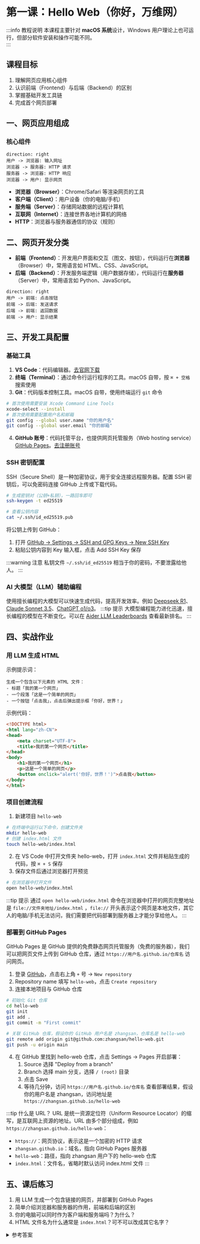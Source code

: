 # 第一课：Hello Web（你好，万维网）

:::info 教程说明
本课程主要针对 **macOS 系统**设计，Windows 用户理论上也可运行，但部分软件安装和操作可能不同。  
:::

## 课程目标
1. 理解网页应用核心组件
2. 认识前端（Frontend）与后端（Backend）的区别
3. 掌握基础开发工具链
4. 完成首个网页部署

## 一、网页应用组成

### 核心组件
```d2
direction: right
用户 -> 浏览器: 输入网址
浏览器 -> 服务器: HTTP 请求
服务器 -> 浏览器: HTTP 响应
浏览器 -> 用户: 显示网页
```

- **浏览器（Browser）**：Chrome/Safari 等渲染网页的工具
- **客户端（Client）**：用户设备（你的电脑/手机）
- **服务端（Server）**：存储网站数据的远程计算机
- **互联网（Internet）**：连接世界各地计算机的网络
- **HTTP**：浏览器与服务器通信的协议（规则）

## 二、网页开发分类

- **前端（Frontend）**：开发用户界面和交互（图文、按钮），代码运行在**浏览器**（Browser）中，常用语言如 HTML、CSS、JavaScript。
- **后端（Backend）**：开发服务端逻辑（用户数据存储），代码运行在**服务器**（Server）中，常用语言如 Python、JavaScript。

```d2
direction: right
用户 -> 前端: 点击按钮
前端 -> 后端: 发送请求
后端 -> 前端: 返回数据
前端 -> 用户: 显示结果
```

## 三、开发工具配置

### 基础工具
1. **VS Code**：代码编辑器。[去官网下载](https://code.visualstudio.com/)
2. **终端（Terminal）**：通过命令行运行程序的工具。macOS 自带，按 `⌘ + 空格` 搜索使用
3. **Git**：代码版本控制工具。macOS 自带，使用终端运行 `git` 命令
```bash
# 首次使用需要安装 Xcode Command Line Tools
xcode-select --install
# 首次使用需要配置用户名和邮箱
git config --global user.name "你的用户名"
git config --global user.email "你的邮箱"
```
4. **GitHub 账号**：代码托管平台，也提供网页托管服务（Web hosting service）[GitHub Pages](https://pages.github.com/)。[去注册账号](https://github.com/)

### SSH 密钥配置
SSH（Secure Shell）是一种加密协议，用于安全连接远程服务器。配置 SSH 密钥后，可以免密码连接 GitHub 上传或下载代码。
```bash
# 生成密钥对（公钥+私钥），一路回车即可
ssh-keygen -t ed25519

# 查看公钥内容
cat ~/.ssh/id_ed25519.pub
```
将公钥上传到 GitHub：
1. 打开 [GitHub -> Settings -> SSH and GPG Keys -> New SSH Key](https://github.com/settings/ssh/new)
2. 粘贴公钥内容到 Key 输入框，点击 Add SSH Key 保存

:::warning 注意
私钥文件 `~/.ssh/id_ed25519` 相当于你的密码，不要泄露给他人。
:::

### AI 大模型（LLM）辅助编程

使用擅长编程的大模型可以快速生成代码，提高开发效率。例如 [Deepseek R1](https://chat.deepseek.com/)、 [Claude Sonnet 3.5](https://claude.ai/)、[ChatGPT o1/o3](https://chat.openai.com/)。
:::tip 提示
大模型编程能力进化迅速，擅长编程的模型在不断变化。可以在 [Aider LLM Leaderboards](https://aider.chat/docs/leaderboards/) 查看最新排名。
:::

## 四、实战作业

### 用 LLM 生成 HTML
示例提示词：
```
生成一个包含以下元素的 HTML 文件：
- 标题「我的第一个网页」
- 一个段落「这是一个简单的网页」
- 一个按钮「点击我」，点击后弹出提示框「你好，世界！」
```
示例代码：
```html
<!DOCTYPE html>
<html lang="zh-CN">
<head>
    <meta charset="UTF-8">
    <title>我的第一个网页</title>
</head>
<body>
    <h1>我的第一个网页</h1>
    <p>这是一个简单的网页</p>
    <button onclick="alert('你好，世界！')">点击我</button>
</body>
</html>
```

### 项目创建流程
1. 新建项目 `hello-web`
```bash
# 在终端中运行以下命令，创建文件夹
mkdir hello-web
# 创建 index.html 文件
touch hello-web/index.html
```
2. 在 VS Code 中打开文件夹 hello-web，打开 `index.html` 文件并粘贴生成的代码，按 `⌘ + S` 保存
3. 保存文件后通过浏览器打开预览
```bash
# 在浏览器中打开文件
open hello-web/index.html
```

:::tip 提示
通过 `open hello-web/index.html` 命令在浏览器中打开的网页完整地址是 `file://文件夹地址/index.html` ，`file://` 开头表示这个网页是本地文件，其它人的电脑/手机无法访问，我们需要把代码部署到服务器上才能分享给他人。
:::

### 部署到 GitHub Pages

GitHub Pages 是 GitHub 提供的免费静态网页托管服务（免费的服务器），我们可以把网页文件上传到 GitHub 仓库，通过 `https://用户名.github.io/仓库名` 访问网页。

1. 登录 [GitHub](https:://github.com/)，点击右上角 `+` 号 -> `New repository`
2. Repository name 填写 `hello-web`，点击 `Create repository`
3. 连接本地项目与 GitHub 仓库
```bash
# 初始化 Git 仓库
cd hello-web
git init
git add .
git commit -m "First commit"

# 关联 GitHub 仓库，假设你的 GitHub 用户名是 zhangsan，仓库名是 hello-web
git remote add origin git@github.com:zhangsan/hello-web.git
git push -u origin main
```
4. 在 GitHub 里找到 hello-web 仓库，点击 Settings -> Pages 开启部署：
   1. Source 选择 "Deploy from a branch"
   2. Branch 选择 main 分支，选择 `/ (root)` 目录
   3. 点击 Save
   4. 等待几分钟，访问 `https://用户名.github.io/仓库名` 查看部署结果，假设你的用户名是 zhangsan，访问地址是 `https://zhangsan.github.io/hello-web`

:::tip 什么是 URL？
URL 是统一资源定位符（Uniform Resource Locator）的缩写，是互联网上资源的地址。URL 由多个部分组成，例如 `https://zhangsan.github.io/hello-web`：
- `https://`：网页协议，表示这是一个加密的 HTTP 请求
- `zhangsan.github.io`：域名，指向 GitHub Pages 服务器
- `hello-web`：路径，指向 zhangsan 用户下的 hello-web 仓库
- `index.html`：文件名，省略时默认访问 index.html 文件
:::

## 五、课后练习
1. 用 LLM 生成一个包含链接的网页，并部署到 GitHub Pages
2. 简单介绍浏览器和服务器的作用，前端和后端的区别
3. 你的电脑可以同时作为客户端和服务端吗？为什么？
4. HTML 文件名为什么通常是 `index.html`？可不可以改成其它名字？

<details>
<summary>参考答案</summary>
<ol>
<li>参考章节 “四、实战作业”</li>
<li>浏览器负责渲染网页，显示给用户；服务器存储网站数据，提供给用户访问；前端开发用户界面和交互，后端开发服务端逻辑。</li>
<li>可以，通过安装 Web 服务器软件如 Apache、Nginx，将电脑变成服务器，提供网页服务。</li>
<li>可以，但默认访问文件名是 `index.html`，如果改成其它名字，需要在 URL 中指定文件名。</li>
</ol>
</details>